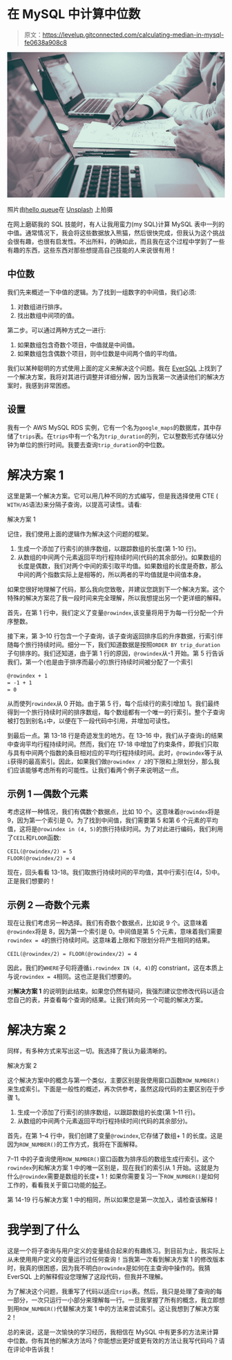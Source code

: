 # 在 MySQL 中计算中位数

> 原文：<https://levelup.gitconnected.com/calculating-median-in-mysql-fe0638a908c8>

![](img/cee9f1dad1fa4853ea6695868fc41e7e.png)

照片由[hello queue](https://unsplash.com/@helloquence?utm_source=medium&utm_medium=referral)在 [Unsplash](https://unsplash.com?utm_source=medium&utm_medium=referral) 上拍摄

在网上磨砺我的 SQL 技能时，有人让我用蛮力(my SQL)计算 MySQL 表中一列的中值。通常情况下，我会将这些数据放入熊猫，然后很快完成，但我认为这个挑战会很有趣，也很有启发性。不出所料，的确如此，而且我在这个过程中学到了一些有趣的东西，这些东西对那些想提高自己技能的人来说很有用！

## 中位数

我们先来概述一下中值的逻辑。为了找到一组数字的中间值，我们必须:

1.  对数组进行排序。
2.  找出数组中间项的值。

第二步。可以通过两种方式之一进行:

1.  如果数组包含奇数个项目，中值就是中间值。
2.  如果数组包含偶数个项目，则中位数是中间两个值的平均值。

我们以某种聪明的方式使用上面的定义来解决这个问题。我在 [EverSQL](https://www.eversql.com/how-to-calculate-median-value-in-mysql-using-a-simple-sql-query/) 上找到了一个解决方案，我将对其进行调整并详细分解，因为当我第一次通读他们的解决方案时，我感到非常困惑。

## 设置

我有一个 AWS MySQL RDS 实例，它有一个名为`google_maps`的数据库，其中存储了`trips`表。在`trips`中有一个名为`trip_duration`的列，它以整数形式存储以分钟为单位的旅行时间。我要去查询`trip_duration`的中位数。

# 解决方案 1

这里是第一个解决方案。它可以用几种不同的方式编写，但是我选择使用 CTE ( `WITH/AS`语法)来分隔子查询，以提高可读性。请看:

解决方案 1

记住，我们使用上面的逻辑作为解决这个问题的框架。

1.  生成一个添加了行索引的排序数组，以跟踪数组的长度(第 1-10 行)。
2.  从数组的中间两个元素返回平均行程持续时间(代码的其余部分)。如果数组的长度是偶数，我们对两个中间的索引取平均值。如果数组的长度是奇数，那么中间的两个指数实际上是相等的，所以两者的平均值就是中间值本身。

如果您很好地理解了代码，那么我向您致敬，并建议您跳到下一个解决方案。这个特殊的解决方案花了我一段时间来完全理解，所以我想提出另一个更详细的解释。

首先，在第 1 行中，我们定义了变量`@rowindex`,该变量将用于为每一行分配一个升序整数。

接下来，第 3–10 行包含一个子查询，该子查询返回排序后的升序数据，行索引伴随每个旅行持续时间。细分一下，我们知道数据是按照`ORDER BY trip_duration`子句排序的。我们还知道，由于第 1 行的原因，`@rowindex`从-1 开始。第 5 行告诉我们，第一个(也是由于排序而最小的)旅行持续时间被分配了一个索引

```
@rowindex + 1 
= -1 + 1
= 0
```

从而使列`rowindex`从 0 开始。由于第 5 行，每个后续行的索引增加 1。我们最终得到一个旅行持续时间的排序数组，每个数组都有一个唯一的行索引。整个子查询被打包到别名`i`中，以便在下一段代码中引用，并增加可读性。

到最后一点。第 13-18 行是奇迹发生的地方。在 13–16 中，我们从子查询`i`的结果中查询平均行程持续时间。然而，我们在 17-18 中增加了约束条件，即我们只取与具有中间两个指数的条目相对应的平均行程持续时间。此时，`@rowindex`等于从`i`获得的最高索引。因此，如果我们做`@rowindex / 2`的下限和上限划分，那么我们应该能够考虑所有的可能性。让我们看两个例子来说明这一点。

## **示例 1 —偶数个元素**

考虑这样一种情况，我们有偶数个数据点，比如 10 个。这意味着`@rowindex`将是 9，因为第一个索引是 0。为了找到中间值，我们需要第 5 和第 6 个元素的平均值，这将是`@rowindex in (4, 5)`的旅行持续时间。为了对此进行编码，我们利用了`CEIL`和`FLOOR`函数:

```
CEIL(@rowindex/2) = 5
FLOOR(@rowindex/2) = 4
```

现在，回头看看 13-18。我们取旅行持续时间的平均值，其中行索引在(4，5)中。正是我们想要的！

## **示例 2 —奇数个元素**

现在让我们考虑另一种选择。我们有奇数个数据点，比如说 9 个。这意味着`@rowindex`将是 8，因为第一个索引是 0。中间值是第 5 个元素，意味着我们需要`rowindex = 4`的旅行持续时间。这意味着上限和下限划分将产生相同的结果。

```
CEIL(@rowindex/2) = FLOOR(@rowindex/2) = 4
```

因此，我们的`WHERE`子句将遵循`i.rowindex IN (4, 4)`的 constriant，这在本质上与说`rowindex = 4`相同。这也正是我们想要的。

对**解决方案 1** 的说明到此结束。如果您仍然有疑问，我强烈建议您修改代码以适合您自己的表，并查看每个查询的结果。让我们转向另一个可能的解决方案。

# 解决方案 2

同样，有多种方式来写出这一切。我选择了我认为最清晰的。

解决方案 2

这个解决方案中的概念与第一个类似，主要区别是我使用窗口函数`ROW_NUMBER()`来生成索引。下面是一般性的概述，再次供参考，虽然这段代码的主要区别在于步骤 1。

1.  生成一个添加了行索引的排序数组，以跟踪数组的长度(第 1–11 行)。
2.  从数组的中间两个元素返回平均行程持续时间(代码的其余部分)。

首先，在第 1–4 行中，我们创建了变量`@rowindex`,它存储了数组+ 1 的长度。这是因为`ROW_NUMBER()`的工作方式，我将在下面解释。

7–11 中的子查询使用`ROW_NUMBER()`窗口函数为排序后的数组生成行索引。这个`rowindex`列和解决方案 1 中的唯一区别是，现在我们的索引从 1 开始。这就是为什么`@rowindex`需要是数组的长度+ 1！如果你需要复习一下`ROW_NUMBER()`是如何工作的，看看我关于窗口功能的[帖子](https://medium.com/@marcosanchezayala/how-and-when-to-use-mysql-window-functions-910635f7c83d)。

第 14-19 行与解决方案 1 中的相同，所以如果您是第一次加入，请检查该解释！

# 我学到了什么

这是一个将子查询与用户定义的变量结合起来的有趣练习。到目前为止，我实际上从未使用用户定义的变量运行过任何查询！当我第一次看到解决方案 1 的修改版本时，我真的很困惑，因为我不明白`@rowindex`是如何在主查询中操作的。我猜 EverSQL 上的解释假设您理解了这段代码，但我并不理解。

为了解决这个问题，我重写了代码以适应`trips`表。然后，我只是处理了查询的每一部分，一次只运行一小部分来理解每一行。一旦我掌握了所有的概念，我立即想到用`ROW_NUMBER()`代替解决方案 1 中的方法来尝试索引。这让我想到了解决方案 2！

总的来说，这是一次愉快的学习经历，我相信在 MySQL 中有更多的方法来计算中位数。你有其他的解决方法吗？你能想出更好或更有效的方法让我写代码吗？请在评论中告诉我！
